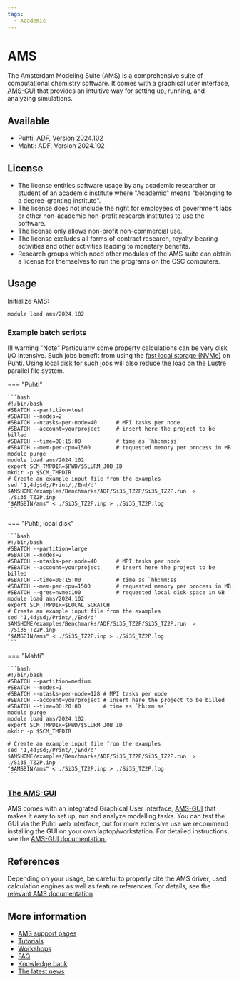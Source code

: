 ```yaml
---
tags:
  - Academic
---
```


# AMS

The Amsterdam Modeling Suite (AMS) is a comprehensive suite of computational chemistry software. It comes with a graphical user interface, [AMS-GUI](ams-gui.md) 
that provides an intuitive way for setting up, running, and analyzing simulations.

## Available

-   Puhti: ADF, Version 2024.102
-   Mahti: ADF, Version 2024.102

## License
-  The license entitles software usage by any academic researcher or student of an academic institute where "Academic" means "belonging to a degree-granting institute". 
-  The license does not include the right for employees of government labs or other non-academic non-profit research institutes to use the software. 
-  The license only allows non-profit non-commercial use. 
-  The license excludes all forms of contract research, royalty-bearing activities and other activities leading to monetary benefits.
-  Research groups which need other modules of the AMS suite can obtain a license for themselves to run the programs on the CSC computers. 

## Usage

Initialize AMS:

```bash
module load ams/2024.102
```

### Example batch scripts

!!! warning "Note"
    Particularly some property calculations can be very disk I/O intensive. Such jobs benefit from using the [fast local storage (NVMe)](../../computing/running/creating-job-scripts-puhti/#local-storage) on Puhti. Using local disk for such jobs will also reduce the load on the Lustre parallel file system.
 

=== "Puhti"
    
    ```bash
    #!/bin/bash
    #SBATCH --partition=test
    #SBATCH --nodes=2
    #SBATCH --ntasks-per-node=40      # MPI tasks per node
    #SBATCH --account=yourproject     # insert here the project to be billed 
    #SBATCH --time=00:15:00           # time as `hh:mm:ss`
    #SBATCH --mem-per-cpu=1500        # requested memory per process in MB
    module purge
    module load ams/2024.102
    export SCM_TMPDIR=$PWD/$SLURM_JOB_ID
    mkdir -p $SCM_TMPDIR
    # Create an example input file from the examples 
    sed '1,4d;$d;/Print/,/End/d' $AMSHOME/examples/Benchmarks/ADF/Si35_TZ2P/Si35_TZ2P.run  > ./Si35_TZ2P.inp
    "$AMSBIN/ams" < ./Si35_TZ2P.inp > ./Si35_TZ2P.log
    ```
     
=== "Puhti, local disk"
    
    ```bash
    #!/bin/bash
    #SBATCH --partition=large
    #SBATCH --nodes=2
    #SBATCH --ntasks-per-node=40      # MPI tasks per node
    #SBATCH --account=yourproject     # insert here the project to be billed
    #SBATCH --time=00:15:00           # time as `hh:mm:ss`
    #SBATCH --mem-per-cpu=1500        # requested memory per process in MB
    #SBATCH --gres=nvme:100           # requested local disk space in GB
    module load ams/2024.102
    export SCM_TMPDIR=$LOCAL_SCRATCH
    # Create an example input file from the examples
    sed '1,4d;$d;/Print/,/End/d' $AMSHOME/examples/Benchmarks/ADF/Si35_TZ2P/Si35_TZ2P.run  > ./Si35_TZ2P.inp
    "$AMSBIN/ams" < ./Si35_TZ2P.inp > ./Si35_TZ2P.log
    ```

=== "Mahti"
    
    ```bash
    #!/bin/bash
    #SBATCH --partition=medium
    #SBATCH --nodes=1
    #SBATCH --ntasks-per-node=128 # MPI tasks per node
    #SBATCH --account=yourproject # insert here the project to be billed
    #SBATCH --time=00:20:00       # time as `hh:mm:ss`
    module purge
    module load ams/2024.102
    export SCM_TMPDIR=$PWD/$SLURM_JOB_ID
    mkdir -p $SCM_TMPDIR
    
    # Create an example input file from the examples
    sed '1,4d;$d;/Print/,/End/d' $AMSHOME/examples/Benchmarks/ADF/Si35_TZ2P/Si35_TZ2P.run  > ./Si35_TZ2P.inp
    "$AMSBIN/ams" < ./Si35_TZ2P.inp > ./Si35_TZ2P.log
    ```

### [The AMS-GUI](../apps/ams-gui.md)

AMS comes with an integrated Graphical User Interface, [AMS-GUI](ams-gui.md) that makes it easy to set up, run and analyze modelling tasks.
You can test the GUI via the Puhti web interface, but for more extensive use we recommend installing
the GUI on your own laptop/workstation. For detailed instructions, see the [AMS-GUI documentation.](ams-gui.md)

## References

Depending on your usage, be careful to properly cite the AMS driver, used calculation engines as well as feature references. For details, see the [relevant AMS documentation](https://www.scm.com/doc/Documentation/ ) 

## More information

-   [AMS support pages](https://www.scm.com/contact-us/)
-   [Tutorials](https://www.scm.com/doc/Tutorials/index.html)
-   [Workshops](https://www.scm.com/workshops/)
-   [FAQ](https://www.scm.com/faq/)
-   [Knowledge bank](https://www.scm.com/knowledgebank/)
-   [The latest news](https://www.scm.com/news/)
